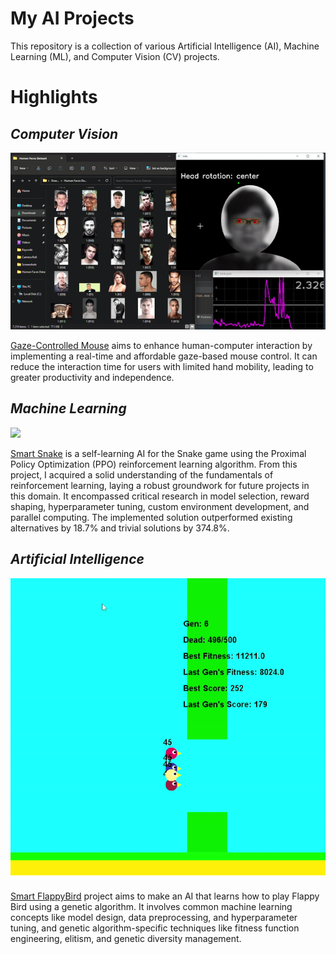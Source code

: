 # My AI Projects

This repository is a collection of various Artificial Intelligence (AI), Machine Learning (ML), and Computer Vision (CV) projects. 

# Highlights
 
## *Computer Vision*

<img src='https://raw.githubusercontent.com/Juhyung8371/AI-ML-CV-Projects/main/Computer%20Vision/Gaze%20Mouse/images/click.gif' width=700>

[Gaze-Controlled Mouse](https://github.com/Juhyung8371/AI-ML-CV-Projects/tree/main/Computer%20Vision/Gaze%20Mouse) aims to enhance human-computer interaction by implementing a real-time and affordable gaze-based mouse control. It can reduce the interaction time for users with limited hand mobility, leading to greater productivity and independence.

## *Machine Learning*

<img src="https://github.com/Juhyung8371/AI-ML-CV-Projects/blob/main/Reinforcement%20Learning/Smart%20Snake%20PPO/readme_image/final_result.gif?raw=true" width="300">

[Smart Snake](https://github.com/Juhyung8371/AI-ML-CV-Projects/tree/main/Reinforcement%20Learning/Smart%20Snake%20PPO) is a self-learning AI for the Snake game using the Proximal Policy Optimization (PPO) reinforcement learning algorithm. From this project, I acquired a solid understanding of the fundamentals of reinforcement learning, laying a robust groundwork for future projects in this domain. It encompassed critical research in model selection, reward shaping, hyperparameter tuning, custom environment development, and parallel computing. The implemented solution outperformed existing alternatives by 18.7% and trivial solutions by 374.8%.

## *Artificial Intelligence*

<img src="https://github.com/Juhyung8371/AI-ML-CV-Projects/blob/main/Genetic%20Algorithm/Smart%20Flappybird/readme_image/after.gif?raw=true">

[Smart FlappyBird](https://github.com/Juhyung8371/AI-ML-CV-Projects/tree/main/Genetic%20Algorithm/Smart%20Flappybird) project aims to make an AI that learns how to play Flappy Bird using a genetic algorithm. It involves common machine learning concepts like model design, data preprocessing, and hyperparameter tuning, and genetic algorithm-specific techniques like fitness function engineering, elitism, and genetic diversity management. 
